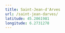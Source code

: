 ```yaml
---
title: Saint-Jean-d'Arves
url: /saint-jean-darves/
latitude: 45.2061981
longitude: 6.2731278
---
```

